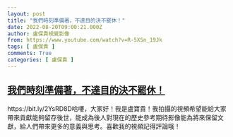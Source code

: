 ```yaml
---
layout: post
title: "我們時刻準備著，不達目的決不罷休！"
date: 2022-08-20T09:00:21.000Z
author: 盧保貴視覺影像
from: https://www.youtube.com/watch?v=R-5XSn_19Jk
tags: [ 盧保貴 ]
comments: True
categories: [ 盧保貴 ]
---
```

<!--1660986021000-->
[我們時刻準備著，不達目的決不罷休！](https://www.youtube.com/watch?v=R-5XSn_19Jk)
------

<div>
https://bit.ly/2YsRD8D哈嘍，大家好！我是盧寶貴！我拍攝的視頻希望能給大家帶來貢獻能夠留存後世，能成為後人對現在的歷史參考期待影像能為將來保留文獻，給人們帶來更多的意義與思考。喜歡我的視頻記得評論哦！
</div>
